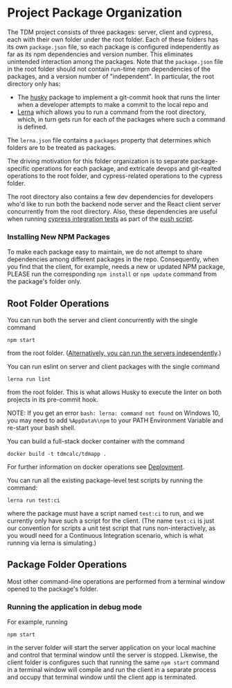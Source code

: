 # Project Package Organization

The TDM project consists of three packages: server, client and cypress, each with
their own folder under the root folder. Each of these folders has its own `package.json`
file, so each package is configured independently as far as its npm dependencies
and version number. This eliminates unintended interaction among the packages. Note
that the `package.json` file in the root folder should not contain run-time npm
dependencies of the packages, and a version number of "independent". In particular,
the root directory only has:

- The [husky](https://github.com/typicode/husky) package to implement a
  git-commit hook that runs the linter when a developer attempts to make a commit
  to the local repo and
- [Lerna](https://github.com/lerna/lerna) which allows you to run a command from the root directory, which, in turn gets run for each of the packages where such a command is defined.

The `lerna.json` file contains a `packages` property that determines which folders are to be treated as packages.

The driving motivation for this folder organization is to separate package-specific operations for each package, and extricate devops and git-realted operations to the root folder, and
cypress-related operations to the cypress folder.

The root directory also contains a few dev dependencies for developers who'd like to run both the backend node server and the React client server concurrently from the root directory. Also, these dependencies are useful when running [cypress integration tests](./testing.md#cypress-integration-tests) as part of the [push script](../../tdm-calculator/push.sh).

### Installing New NPM Packages

To make each package easy to maintain, we do not attempt to share dependencies among different packages in the repo. Consequently, when you find that the client, for example, needs a new or updated NPM package, PLEASE run the corresponding `npm install` or `npm update` command from the package's folder only.

## Root Folder Operations

You can run both the server and client concurrently with the single command

```
npm start
```

from the root folder. ([Alternatively, you can run the servers independently](./contributing.md#alternatively-you-can-run-the-servers-independently).)

You can run eslint on server and client packages with the single command

```
lerna run lint
```

from the root folder. This is what allows Husky to execute the linter on both projects in its pre-commit hook.

NOTE: If you get an error `bash: lerna: command not found` on Windows 10, you may need to add `%AppData%\npm` to your PATH Environment Variable and re-start your bash shell.

You can build a full-stack docker container with the command

```
docker build -t tdmcalc/tdmapp .
```

For further information on docker operations see [Deployment](/docs/deployment.md).

You can run all the existing package-level test scripts by running the command:

```
lerna run test:ci
```

where the package must have a script named `test:ci` to run, and we currently only have such a script for the client. (The name `test:ci` is just our convention for scripts a unit test script that runs
non-interactively, as you woudl need for a Continuous Integration scenario, which is what running via lerna is simulating.)

## Package Folder Operations

Most other command-line operations are performed from a terminal window opened to the package's folder.

### Running the application in debug mode

For example, running

```
npm start
```

in the server folder will start the server application on your local machine and control that terminal window until the server is stopped.
Likewise, the client folder is configures such that running the same `npm start` command in a terminal window will compile and run the client in a separate process and occupy that terminal window until the client app is terminated.
